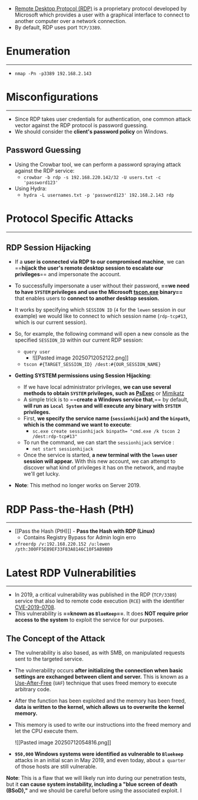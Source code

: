 - [Remote Desktop Protocol (RDP)](https://en.wikipedia.org/wiki/Remote_Desktop_Protocol) is a proprietary protocol developed by Microsoft which provides a user with a graphical interface to connect to another computer over a network connection.
- By default, RDP uses port `TCP/3389`. 

# Enumeration
---
- `nmap -Pn -p3389 192.168.2.143 `

# Misconfigurations
---
- Since RDP takes user credentials for authentication, one common attack vector against the RDP protocol is password guessing.
- We should consider the **client's password policy** on Windows.

## Password Guessing 
- Using the Crowbar tool, we can perform a password spraying attack against the RDP service:
	- `crowbar -b rdp -s 192.168.220.142/32 -U users.txt -c 'password123'`
- Using Hydra:
	- `hydra -L usernames.txt -p 'password123' 192.168.2.143 rdp`

# Protocol Specific Attacks
---
## RDP Session Hijacking
- If a **user is connected via RDP to our compromised machine**, we can ==**hijack the user's remote desktop session to escalate our privileges**== and impersonate the account.
- To successfully impersonate a user without their password, **==we need to have `SYSTEM` privileges and use the Microsoft [tscon.exe](https://docs.microsoft.com/en-us/windows-server/administration/windows-commands/tscon) binary==** that enables users to **connect to another desktop session.**
- It works by specifying which `SESSION ID` (`4` for the `lewen` session in our example) we would like to connect to which session name (`rdp-tcp#13`, which is our current session).
- So, for example, the following command will open a new console as the specified `SESSION_ID` within our current RDP session:
	- `query user`
		- ![[Pasted image 20250712052122.png]]
	- `tscon #{TARGET_SESSION_ID} /dest:#{OUR_SESSION_NAME}`

-  **Getting SYSTEM permissions using Session Hijacking**:
	- If we have local administrator privileges, **we can use several methods to obtain `SYSTEM` privileges, such as [PsExec](https://docs.microsoft.com/en-us/sysinternals/downloads/psexec)** or [Mimikatz](https://github.com/gentilkiwi/mimikatz)
	- A simple trick is to ==**create a Windows service that**,== by default, **will run as `Local System` and will execute any binary with `SYSTEM` privileges.**
	- First, **we specify the service name (`sessionhijack`) and the `binpath`, which is the command we want to execute**:
		- `sc.exe create sessionhijack binpath= "cmd.exe /k tscon 2 /dest:rdp-tcp#13"`
	- To run the command, we can start the `sessionhijack` service :
		- `net start sessionhijack`
	- Once the service is started, **a new terminal with the `lewen` user session will appear.** With this new account, we can attempt to discover what kind of privileges it has on the network, and maybe we'll get lucky.

- **Note**: This method no longer works on Server 2019.

# RDP Pass-the-Hash (PtH)
---
- [[Pass the Hash (PtH)]] - **Pass the Hash with RDP (Linux)**
	- Contains Registry Bypass for Admin login erro
- `xfreerdp /v:192.168.220.152 /u:lewen /pth:300FF5E89EF33F83A8146C10F5AB9BB9`

# Latest RDP Vulnerabilities
---
- In 2019, a critical vulnerability was published in the RDP (`TCP/3389`) service that also led to remote code execution (`RCE`) with the identifier [CVE-2019-0708](https://msrc.microsoft.com/update-guide/vulnerability/CVE-2019-0708).
- This vulnerability is **==known as `BlueKeep`==**. It does **NOT require prior access to the system** to exploit the service for our purposes.

## The Concept of the Attack
- The vulnerability is also based, as with SMB, on manipulated requests sent to the targeted service.
- The vulnerability occurs **after initializing the connection when basic settings are exchanged between client and server.** This is known as a [Use-After-Free](https://cwe.mitre.org/data/definitions/416.html) (`UAF`) technique that uses freed memory to execute arbitrary code.
- After the function has been exploited and the memory has been freed, **data is written to the kernel, which allows us to overwrite the kernel memory.**
- This memory is used to write our instructions into the freed memory and let the CPU execute them.

	![[Pasted image 20250712054816.png]]

- **`950,000` Windows systems were identified as vulnerable to `Bluekeep`** attacks in an initial scan in May 2019, and even today, about `a quarter` of those hosts are still vulnerable.

**Note**: This is a flaw that we will likely run into during our penetration tests, but it **can cause system instability, including a "blue screen of death (BSoD),"** and we should be careful before using the associated exploit. I